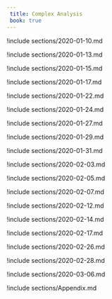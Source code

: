 ```yaml
---
 title: Complex Analysis
 book: true
---
```



!include sections/2020-01-10.md

!include sections/2020-01-13.md

!include sections/2020-01-15.md

!include sections/2020-01-17.md

!include sections/2020-01-22.md

!include sections/2020-01-24.md

!include sections/2020-01-27.md

!include sections/2020-01-29.md

!include sections/2020-01-31.md

!include sections/2020-02-03.md

!include sections/2020-02-05.md

!include sections/2020-02-07.md

!include sections/2020-02-12.md

!include sections/2020-02-14.md

!include sections/2020-02-17.md

!include sections/2020-02-26.md

!include sections/2020-02-28.md

!include sections/2020-03-06.md

!include sections/Appendix.md

